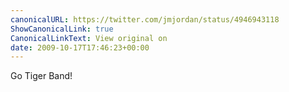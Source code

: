 ```yaml
---
canonicalURL: https://twitter.com/jmjordan/status/4946943118
ShowCanonicalLink: true
CanonicalLinkText: View original on
date: 2009-10-17T17:46:23+00:00
---
```

Go Tiger Band!